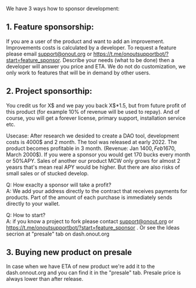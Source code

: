 We have 3 ways how to sponsor development:

## 1. Feature sponsorship: 
If you are a user of the product and want to add an improvement. Improvements costs is calculated by a developer. To request a feature please email support@onout.org or https://t.me/onoutsupportbot/?start=feature_sponsor. Describe your needs (what to be done) then a developer will answer you price and ETA. We do not do customization, we only work to features that will be in demand by other users.

## 2. Project sponsorthip:
You credit us for X$ and we pay you back X$*1.5, but from future profit of this product (for example 10% of revenue will be used to repay). 
And of course, you will get a forever license, primary support, installation service etc. 

Usecase: After research we desided to create a DAO tool, development costs is 4000$ and 2 month. The tool was released at early 2022. The product becomes profitable in 3 month.  (Revenue: Jan 1400$, Feb 1670$, March 2000$). If you were a sponsor you would get 170 bucks every month or 50%APY. Sales of another our product MCW only grows for almost 2 yeasrs that's mean real APY would be higher. But there are also risks of small sales or of stucked develop. 

Q: How exaclty a sponsor will take a profit? <Br>
A: We add your address directly to the contract that receives payments for products. Part of the amount of each purchase is immediately sends directly to your wallet.

Q: How to start? <Br>
A: if you know a project to fork please contact support@onout.org or https://t.me/onoutsupportbot/?start=feature_sponsor . Or see the Ideas secrion at "presale" tab on dash.onout.org

## 3. Buying new product on presale
In case when we have ETA of new product we're add it to the dash.onnout.org and you can find it in the "presale" tab. Presale price is always lower than after release.


